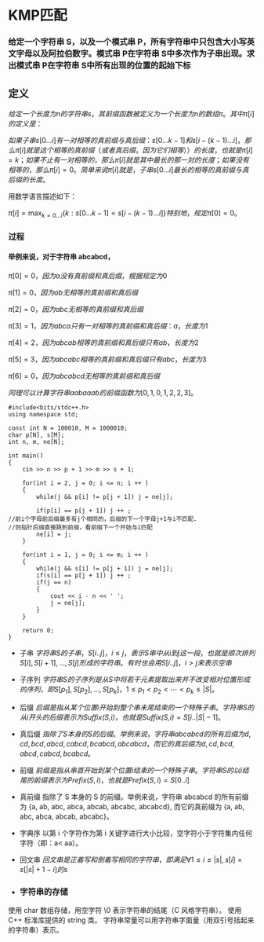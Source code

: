 # KMP匹配
### 给定一个字符串 S，以及一个模式串 P，所有字符串中只包含大小写英文字母以及阿拉伯数字。模式串 P在字符串 S中多次作为子串出现。求出模式串 P在字符串 S中所有出现的位置的起始下标
## 定义
$给定一个长度为 n 的字符串 s，其 前缀函数 被定义为一个长度为 n 的数组 \pi。 其中 \pi[i] 的定义是：$

$如果子串 s[0\dots i] 有一对相等的真前缀与真后缀：s[0\dots k-1] 和 s[i - (k - 1) \dots i]，那么 \pi[i] 就是这个相等的真前缀（或者真后缀，因为它们相等））的长度，也就是 \pi[i]=k；
如果不止有一对相等的，那么 \pi[i] 就是其中最长的那一对的长度；
如果没有相等的，那么 \pi[i]=0。
简单来说 \pi[i] 就是，子串 s[0\dots i] 最长的相等的真前缀与真后缀的长度。$

用数学语言描述如下：


$\pi[i] = \max_{k = 0 \dots i}\{k: s[0 \dots k - 1] = s[i - (k - 1) \dots i]\}
特别地，规定 \pi[0]=0。$

### 过程
#### 举例来说，对于字符串 abcabcd，

$\pi[0]=0，因为 a 没有真前缀和真后缀，根据规定为 0$

$\pi[1]=0，因为 ab 无相等的真前缀和真后缀$

$\pi[2]=0，因为 abc 无相等的真前缀和真后缀$

$\pi[3]=1，因为 abca 只有一对相等的真前缀和真后缀：a，长度为 1$

$\pi[4]=2，因为 abcab 相等的真前缀和真后缀只有 ab，长度为 2$

$\pi[5]=3，因为 abcabc 相等的真前缀和真后缀只有 abc，长度为 3$

$\pi[6]=0，因为 abcabcd 无相等的真前缀和真后缀$

$同理可以计算字符串 aabaaab 的前缀函数为 [0, 1, 0, 1, 2, 2, 3]。$
```
#include<bits/stdc++.h>
using namespace std;

const int N = 100010, M = 1000010;
char p[N], s[M];
int n, m, ne[N];

int main()
{
    cin >> n >> p + 1 >> m >> s + 1;
    
    for(int i = 2, j = 0; i <= n; i ++ )
    {
        while(j && p[i] != p[j + 1]) j = ne[j];
        
        if(p[i] == p[j + 1]) j ++ ;
//前i个字母前后缀最多有j个相同的，后缀的下一个字母j+1与i不匹配.
//则指针后缀直接跳到前缀，看前缀下一个开始与i匹配
        ne[i] = j;
    }

    for(int i = 1, j = 0; i <= m; i ++ )
    {
        while(j && s[i] != p[j + 1]) j = ne[j];
        if(s[i] == p[j + 1]) j ++ ;
        if(j == n)
        {
            cout << i - n << ' ';
            j = ne[j];
        }
    }
    
    return 0;
}
```

- 子串
$字符串 S 的 子串 ，S[i..j]，i≤j，表示 S 串中从 i 到 j 这一段，也就是顺次排列 S[i],S[i+1],\ldots,S[j] 形成的字符串。
有时也会用 S[i..j]，i>j 来表示空串$

- 子序列
$字符串 S 的 子序列 是从 S 中将若干元素提取出来并不改变相对位置形成的序列，即 S[p_1],S[p_2],\ldots,S[p_k]，1\le p_1< p_2<\cdots< p_k\le|S|。$

- 后缀
$后缀 是指从某个位置 i 开始到整个串末尾结束的一个特殊子串。字符串 S 的从 i 开头的后缀表示为 \textit{Suffix(S,i)}，也就是 \textit{Suffix(S,i)}=S[i..|S|-1]。$

- 真后缀
$指除了 S 本身的 S 的后缀。
举例来说，字符串 abcabcd 的所有后缀为 {d, cd, bcd, abcd, cabcd, bcabcd, abcabcd}，而它的真后缀为 {d, cd, bcd, abcd, cabcd, bcabcd}$。

- 前缀
$前缀 是指从串首开始到某个位置 i 结束的一个特殊子串。字符串 S 的以 i 结尾的前缀表示为 Prefix(S,i)，也就是Prefix(S,i)=S[0..i]$

- 真前缀
指除了 S 本身的 S 的前缀。举例来说，字符串 abcabcd 的所有前缀为 {a, ab, abc, abca, abcab, abcabc, abcabcd}, 而它的真前缀为 {a, ab, abc, abca, abcab, abcabc}。

- 字典序
  以第 i 个字符作为第 i 关键字进行大小比较，空字符小于字符集内任何字符（即：a< aa）。

- 回文串
$回文串 是正着写和倒着写相同的字符串，即满足 \forall 1\le i\le|s|, s[i]=s[|s|+1-i] 的 s$

- ### 字符串的存储
使用 char 数组存储，用空字符 \0 表示字符串的结尾（C 风格字符串）。
使用 C++ 标准库提供的 string 类。
字符串常量可以用字符串字面量（用双引号括起来的字符串）表示。

